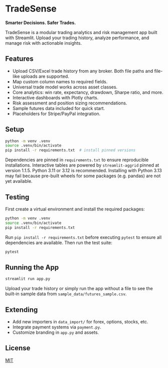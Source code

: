 # TradeSense

**Smarter Decisions. Safer Trades.**

TradeSense is a modular trading analytics and risk management app built with Streamlit. Upload your trading history, analyze performance, and manage risk with actionable insights.

## Features

- Upload CSV/Excel trade history from any broker. Both file paths and file-like uploads are supported.
- Map custom column names to required fields.
- Universal trade model works across asset classes.
- Core analytics: win rate, expectancy, drawdown, Sharpe ratio, and more.
- Interactive dashboards with Plotly charts.
- Risk assessment and position sizing recommendations.
- Sample futures data included for quick start.
- Placeholders for Stripe/PayPal integration.

## Setup

```bash
python -m venv .venv
source .venv/bin/activate
pip install -r requirements.txt  # install pinned versions
```
Dependencies are pinned in `requirements.txt` to ensure reproducible installations.
Interactive tables are powered by `streamlit-aggrid` pinned at version 1.1.5.
Python 3.11 or 3.12 is recommended. Installing with Python 3.13 may fail because pre-built wheels for some packages (e.g. pandas) are not yet available.
## Testing

First create a virtual environment and install the required packages:

```bash
python -m venv .venv
source .venv/bin/activate
pip install -r requirements.txt
```

Run `pip install -r requirements.txt` before executing `pytest` to ensure all
dependencies are available. Then run the test suite:

```bash
pytest
```


## Running the App

```bash
streamlit run app.py
```

Upload your trade history or simply run the app without a file to see the built‑in
sample data from `sample_data/futures_sample.csv`.

## Extending

- Add new importers in `data_import/` for forex, options, stocks, etc.
- Integrate payment systems via `payment.py`.
- Customize branding in `app.py` and assets.

## License

[MIT](LICENSE)


